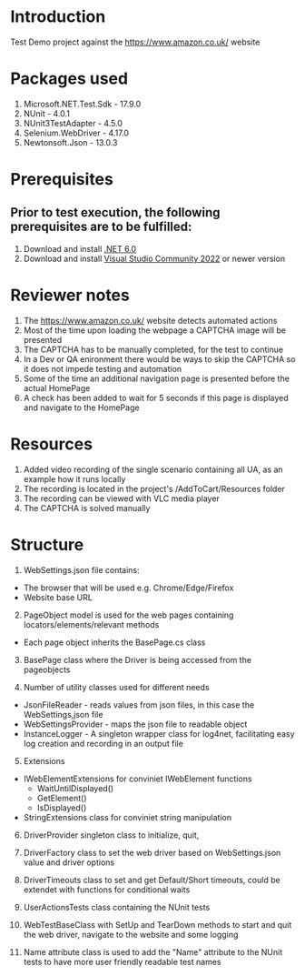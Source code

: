 # Introduction
Test Demo project against the https://www.amazon.co.uk/ website

# Packages used
1. Microsoft.NET.Test.Sdk - 17.9.0
2. NUnit                  - 4.0.1
3. NUnit3TestAdapter      - 4.5.0
4. Selenium.WebDriver     - 4.17.0
5. Newtonsoft.Json        - 13.0.3

# Prerequisites
## Prior to test execution, the following prerequisites are to be fulfilled:

1. Download and install [.NET 6.0](https://dotnet.microsoft.com/en-us/download/dotnet/6.0)
2. Download and install [Visual Studio Community 2022](https://visualstudio.microsoft.com/downloads/) or newer version

# Reviewer notes
1. The https://www.amazon.co.uk/ website detects automated actions
2. Most of the time upon loading the webpage a CAPTCHA image will be presented
3. The CAPTCHA has to be manually completed, for the test to continue
4. In a Dev or QA enironment there would be ways to skip the CAPTCHA so it does not impede testing and automation
5. Some of the time an additional navigation page is presented before the actual HomePage
6. A check has been added to wait for 5 seconds if this page is displayed and navigate to the HomePage

# Resources
1. Added video recording of the single scenario containing all UA, as an example how it runs locally
2. The recording is located in the project's /AddToCart/Resources folder
3. The recording can be viewed with VLC media player
4. The CAPTCHA is solved manually

# Structure
1. WebSettings.json file contains:
*  The browser that will be used e.g. Chrome/Edge/Firefox
*  Website base URL

2. PageObject model is used for the web pages containing locators/elements/relevant methods
* Each page object inherits the BasePage.cs class

3. BasePage class where the Driver is being accessed from the pageobjects

4. Number of utility classes used for different needs 
* JsonFileReader - reads values from json files, in this case the WebSettings,json file
* WebSettingsProvider - maps the json file to readable object
* InstanceLogger - A singleton wrapper class for log4net, facilitating easy log creation and recording in an output file
	
5. Extensions
* IWebElementExtensions for conviniet IWebElement functions
	* WaitUntilDisplayed()
	* GetElement()
	* IsDisplayed()
* StringExtensions class for conviniet string manipulation

6. DriverProvider singleton class to initialize, quit, 

7. DriverFactory class to set the web driver based on WebSettings.json value and driver options

8. DriverTimeouts class to set and get Default/Short timeouts, could be extendet with functions for conditional waits

9. UserActionsTests class containing the NUnit tests

10. WebTestBaseClass with SetUp and TearDown methods to start and quit the web driver, navigate to the website and some logging

11. Name attribute class is used to add the "Name" attribute to the NUnit tests to have more user friendly readable test names